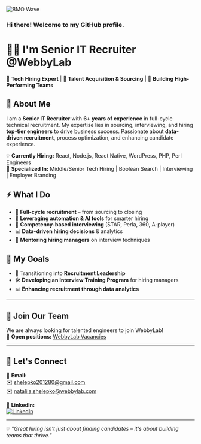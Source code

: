 ![BMO Wave](https://media.giphy.com/media/5xaOcLOqNmLZl3MnJsk/giphy.gif)



### Hi there! Welcome to my GitHub profile.  

# 👩‍💼 I'm Senior IT Recruiter @WebbyLab  

🚀 **Tech Hiring Expert** | 🎯 **Talent Acquisition & Sourcing** | 🤝 **Building High-Performing Teams**  

## 📌 About Me  

I am a **Senior IT Recruiter** with **6+ years of experience** in full-cycle technical recruitment. My expertise lies in sourcing, interviewing, and hiring **top-tier engineers** to drive business success. Passionate about **data-driven recruitment**, process optimization, and enhancing candidate experience.  

💡 **Currently Hiring:** React, Node.js, React Native, WordPress, PHP, Perl Engineers  
🔎 **Specialized In:** Middle/Senior Tech Hiring | Boolean Search | Interviewing | Employer Branding  

## ⚡ What I Do  

- 🎯 **Full-cycle recruitment** – from sourcing to closing  
- 🤖 **Leveraging automation & AI tools** for smarter hiring  
- 🧠 **Competency-based interviewing** (STAR, Perla, 360, A-player)  
- 📊 **Data-driven hiring decisions** & analytics  
- 👥 **Mentoring hiring managers** on interview techniques  

## 🎯 My Goals  

- 📌 Transitioning into **Recruitment Leadership**  
- 🛠️ **Developing an Interview Training Program** for hiring managers   
- 📊 **Enhancing recruitment through data analytics**  

---

## 🚀 Join Our Team  

We are always looking for talented engineers to join WebbyLab!  
📢 **Open positions:** [WebbyLab Vacancies](https://webbylab.com/vacancies/)  


---

## 🤝 Let's Connect  

📩 **Email:**  
✉️ [shelepko201280@gmail.com](mailto:shelepko201280@gmail.com)  
✉️ [nataliia.shelepko@webbylab.com](mailto:nataliia.shelepko@webbylab.com)  

🔗 **LinkedIn:**  
[![LinkedIn](https://img.shields.io/badge/LinkedIn-blue?style=flat&logo=linkedin)](https://www.linkedin.com/in/nataliia-shelepko-recruiter/)  

---

💡 _"Great hiring isn't just about finding candidates – it's about building teams that thrive."_  

